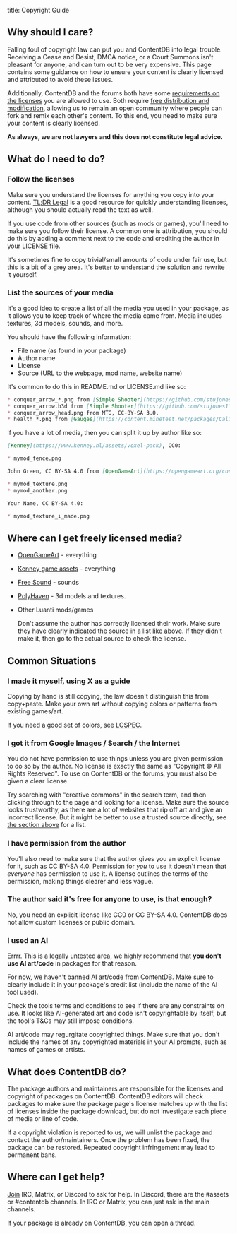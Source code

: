 title: Copyright Guide

## Why should I care?

Falling foul of copyright law can put you and ContentDB into legal trouble. Receiving a Cease and Desist, DMCA notice,
or a Court Summons isn't pleasant for anyone, and can turn out to be very expensive. This page contains some
guidance on how to ensure your content is clearly licensed and attributed to avoid these issues.

Additionally, ContentDB and the forums both have some
[requirements on the licenses](/policy_and_guidance/#41-allowed-licenses) you are allowed to use. Both require
[free distribution and modification](/help/non_free/), allowing us to remain an open community where people can fork
and remix each other's content. To this end, you need to make sure your content is clearly licensed.

**As always, we are not lawyers and this does not constitute legal advice.**


## What do I need to do?

### Follow the licenses

Make sure you understand the licenses for anything you copy into your content.
[TL;DR Legal](https://tldrlegal.com/license/mit-license) is a good resource for quickly understanding
licenses, although you should actually read the text as well.

If you use code from other sources (such as mods or games), you'll need to make sure you follow
their license. A common one is attribution, you should do this by adding a comment next to the
code and crediting the author in your LICENSE file.

It's sometimes fine to copy trivial/small amounts of code under fair use, but this
is a bit of a grey area. It's better to understand the solution and rewrite it yourself.

### List the sources of your media

It's a good idea to create a list of all the media you used in your package, as it allows
you to keep track of where the media came from. Media includes textures, 3d models,
sounds, and more.

You should have the following information:

* File name (as found in your package)
* Author name
* License
* Source (URL to the webpage, mod name, website name)

It's common to do this in README.md or LICENSE.md like so:

```md
* conquer_arrow_*.png from [Simple Shooter](https://github.com/stujones11/shooter) by Stuart Jones, CC0 1.0.
* conquer_arrow.b3d from [Simple Shooter](https://github.com/stujones11/shooter) by Stuart Jones, CC-BY-SA 3.0.
* conquer_arrow_head.png from MTG, CC-BY-SA 3.0.
* health_*.png from [Gauges](https://content.minetest.net/packages/Calinou/gauges/) by Calinou, CC0.
```

if you have a lot of media, then you can split it up by author like so:

```md
[Kenney](https://www.kenney.nl/assets/voxel-pack), CC0:

* mymod_fence.png

John Green, CC BY-SA 4.0 from [OpenGameArt](https://opengameart.org/content/tiny-16-basic):

* mymod_texture.png
* mymod_another.png

Your Name, CC BY-SA 4.0:

* mymod_texture_i_made.png
```


## Where can I get freely licensed media?

* [OpenGameArt](https://opengameart.org/) - everything
* [Kenney game assets](https://www.kenney.nl/assets) - everything
* [Free Sound](https://freesound.org/) - sounds
* [PolyHaven](https://polyhaven.com/) - 3d models and textures.
* Other Luanti mods/games

    Don't assume the author has correctly licensed their work.
    Make sure they have clearly indicated the source in a list [like above](#list-the-sources-of-your-media).
    If they didn't make it, then go to the actual source to check the license.


## Common Situations

### I made it myself, using X as a guide

Copying by hand is still copying, the law doesn't distinguish this from copy+paste.
Make your own art without copying colors or patterns from existing games/art.

If you need a good set of colors, see [LOSPEC](https://lospec.com/palette-list).

### I got it from Google Images / Search / the Internet

You do not have permission to use things unless you are given permission to do so by the author.
No license is exactly the same as "Copyright &copy; All Rights Reserved".
To use on ContentDB or the forums, you must also be given a clear license.

Try searching with "creative commons" in the search term, and then clicking through to the page
and looking for a license. Make sure the source looks trustworthy, as there are a lot of websites
that rip off art and give an incorrect license. But it might be better to use a trusted source directly, see
[the section above](#where-can-i-get-freely-licensed-media) for a list.

### I have permission from the author

You'll also need to make sure that the author gives you an explicit license for it, such as CC BY-SA 4.0.
Permission for *you* to use it doesn't mean that *everyone* has permission to use it. A license outlines the terms of
the permission, making things clearer and less vague.

### The author said it's free for anyone to use, is that enough?

No, you need an explicit license like CC0 or CC BY-SA 4.0. ContentDB does not allow custom licenses
or public domain.

### I used an AI

Errrr. This is a legally untested area, we highly recommend that **you don't use AI art/code** in packages
for that reason.

For now, we haven't banned AI art/code from ContentDB. Make sure to clearly include it in your package's
credit list (include the name of the AI tool used).

Check the tools terms and conditions to see if there are any constraints on use. It looks
like AI-generated art and code isn't copyrightable by itself, but the tool's T&Cs may still
impose conditions.

AI art/code may regurgitate copyrighted things. Make sure that you don't include the
names of any copyrighted materials in your AI prompts, such as names of games or artists.

## What does ContentDB do?

The package authors and maintainers are responsible for the licenses and copyright of packages on ContentDB.
ContentDB editors will check packages to make sure the package page's license matches up with the list of licenses
inside the package download, but do not investigate each piece of media or line of code.

If a copyright violation is reported to us, we will unlist the package and contact the author/maintainers.
Once the problem has been fixed, the package can be restored. Repeated copyright infringement may lead to
permanent bans.


## Where can I get help?

[Join](https://www.minetest.net/get-involved/) IRC, Matrix, or Discord to ask for help.
In Discord, there are the #assets or #contentdb channels. In IRC or Matrix, you can just ask in the main channels.

If your package is already on ContentDB, you can open a thread.
